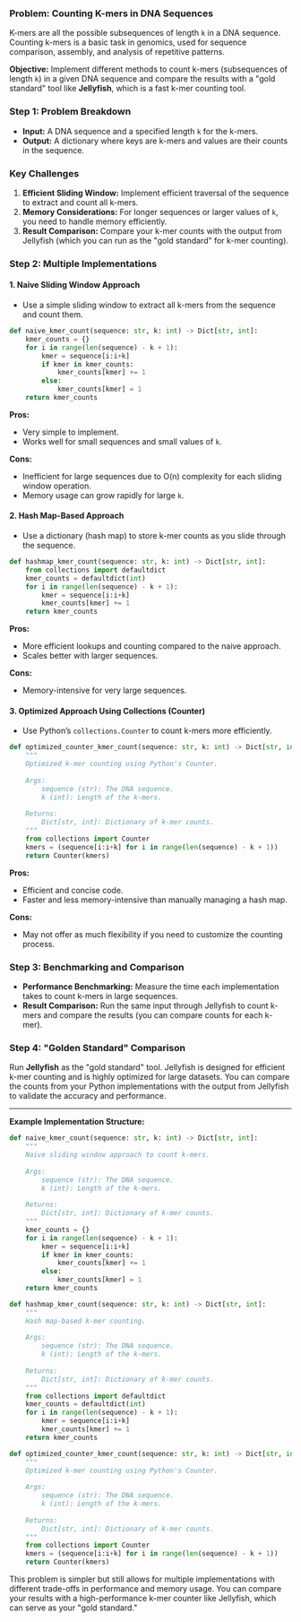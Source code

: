 ### Problem: **Counting K-mers in DNA Sequences**

K-mers are all the possible subsequences of length `k` in a DNA sequence. Counting k-mers is a basic task in genomics, used for sequence comparison, assembly, and analysis of repetitive patterns.

**Objective:** Implement different methods to count k-mers (subsequences of length `k`) in a given DNA sequence and compare the results with a "gold standard" tool like **Jellyfish**, which is a fast k-mer counting tool.

### Step 1: Problem Breakdown
- **Input:** A DNA sequence and a specified length `k` for the k-mers.
- **Output:** A dictionary where keys are k-mers and values are their counts in the sequence.

### Key Challenges
1. **Efficient Sliding Window:** Implement efficient traversal of the sequence to extract and count all k-mers.
2. **Memory Considerations:** For longer sequences or larger values of `k`, you need to handle memory efficiently.
3. **Result Comparison:** Compare your k-mer counts with the output from Jellyfish (which you can run as the "gold standard" for k-mer counting).

### Step 2: Multiple Implementations

#### 1. **Naive Sliding Window Approach**
- Use a simple sliding window to extract all k-mers from the sequence and count them.

```python
def naive_kmer_count(sequence: str, k: int) -> Dict[str, int]:
    kmer_counts = {}
    for i in range(len(sequence) - k + 1):
        kmer = sequence[i:i+k]
        if kmer in kmer_counts:
            kmer_counts[kmer] += 1
        else:
            kmer_counts[kmer] = 1
    return kmer_counts
```

**Pros:**
- Very simple to implement.
- Works well for small sequences and small values of `k`.

**Cons:**
- Inefficient for large sequences due to O(n) complexity for each sliding window operation.
- Memory usage can grow rapidly for large `k`.

#### 2. **Hash Map-Based Approach**
- Use a dictionary (hash map) to store k-mer counts as you slide through the sequence.

```python
def hashmap_kmer_count(sequence: str, k: int) -> Dict[str, int]:
    from collections import defaultdict
    kmer_counts = defaultdict(int)
    for i in range(len(sequence) - k + 1):
        kmer = sequence[i:i+k]
        kmer_counts[kmer] += 1
    return kmer_counts
```

**Pros:**
- More efficient lookups and counting compared to the naive approach.
- Scales better with larger sequences.

**Cons:**
- Memory-intensive for very large sequences.

#### 3. **Optimized Approach Using Collections (Counter)**
- Use Python’s `collections.Counter` to count k-mers more efficiently.

```python
def optimized_counter_kmer_count(sequence: str, k: int) -> Dict[str, int]:
    """
    Optimized k-mer counting using Python's Counter.
    
    Args:
        sequence (str): The DNA sequence.
        k (int): Length of the k-mers.
    
    Returns:
        Dict[str, int]: Dictionary of k-mer counts.
    """
    from collections import Counter
    kmers = (sequence[i:i+k] for i in range(len(sequence) - k + 1))
    return Counter(kmers)
```

**Pros:**
- Efficient and concise code.
- Faster and less memory-intensive than manually managing a hash map.

**Cons:**
- May not offer as much flexibility if you need to customize the counting process.

### Step 3: Benchmarking and Comparison
- **Performance Benchmarking:** Measure the time each implementation takes to count k-mers in large sequences.
- **Result Comparison:** Run the same input through Jellyfish to count k-mers and compare the results (you can compare counts for each k-mer).

### Step 4: "Golden Standard" Comparison
Run **Jellyfish** as the "gold standard" tool. Jellyfish is designed for efficient k-mer counting and is highly optimized for large datasets. You can compare the counts from your Python implementations with the output from Jellyfish to validate the accuracy and performance.

---

**Example Implementation Structure:**

```python
def naive_kmer_count(sequence: str, k: int) -> Dict[str, int]:
    """
    Naive sliding window approach to count k-mers.
    
    Args:
        sequence (str): The DNA sequence.
        k (int): Length of the k-mers.
    
    Returns:
        Dict[str, int]: Dictionary of k-mer counts.
    """
    kmer_counts = {}
    for i in range(len(sequence) - k + 1):
        kmer = sequence[i:i+k]
        if kmer in kmer_counts:
            kmer_counts[kmer] += 1
        else:
            kmer_counts[kmer] = 1
    return kmer_counts

def hashmap_kmer_count(sequence: str, k: int) -> Dict[str, int]:
    """
    Hash map-based k-mer counting.
    
    Args:
        sequence (str): The DNA sequence.
        k (int): Length of the k-mers.
    
    Returns:
        Dict[str, int]: Dictionary of k-mer counts.
    """
    from collections import defaultdict
    kmer_counts = defaultdict(int)
    for i in range(len(sequence) - k + 1):
        kmer = sequence[i:i+k]
        kmer_counts[kmer] += 1
    return kmer_counts

def optimized_counter_kmer_count(sequence: str, k: int) -> Dict[str, int]:
    """
    Optimized k-mer counting using Python's Counter.
    
    Args:
        sequence (str): The DNA sequence.
        k (int): Length of the k-mers.
    
    Returns:
        Dict[str, int]: Dictionary of k-mer counts.
    """
    from collections import Counter
    kmers = (sequence[i:i+k] for i in range(len(sequence) - k + 1))
    return Counter(kmers)
```

This problem is simpler but still allows for multiple implementations with different trade-offs in performance and memory usage. You can compare your results with a high-performance k-mer counter like Jellyfish, which can serve as your "gold standard."
